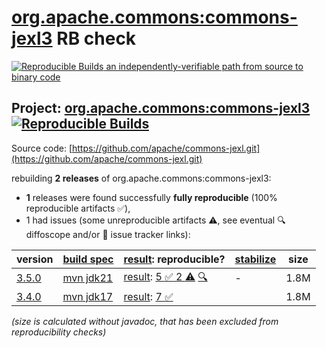 [org.apache.commons:commons-jexl3](https://central.sonatype.com/artifact/org.apache.commons/commons-jexl3/versions) RB check
=======

[![Reproducible Builds](https://reproducible-builds.org/images/logos/rb.svg) an independently-verifiable path from source to binary code](https://reproducible-builds.org/)

## Project: [org.apache.commons:commons-jexl3](https://central.sonatype.com/artifact/org.apache.commons/commons-jexl3/versions) [![Reproducible Builds](https://img.shields.io/endpoint?url=https://raw.githubusercontent.com/jvm-repo-rebuild/reproducible-central/master/content/org/apache/commons/commons-jexl3/badge.json)](https://github.com/jvm-repo-rebuild/reproducible-central/blob/master/content/org/apache/commons/commons-jexl3/README.md)

Source code: [https://github.com/apache/commons-jexl.git](https://github.com/apache/commons-jexl.git)

rebuilding **2 releases** of org.apache.commons:commons-jexl3:
- **1** releases were found successfully **fully reproducible** (100% reproducible artifacts :white_check_mark:),
- 1 had issues (some unreproducible artifacts :warning:, see eventual :mag: diffoscope and/or :memo: issue tracker links):

| version | [build spec](/BUILDSPEC.md) | [result](https://reproducible-builds.org/docs/jvm/): reproducible? | [stabilize](https://github.com/google/oss-rebuild/blob/main/cmd/stabilize/README.md) | size |
| -- | --------- | ------ | ------ | -- |
| [3.5.0](https://central.sonatype.com/artifact/org.apache.commons/commons-jexl3/3.5.0/pom) | [mvn jdk21](commons-jexl3-3.5.0.buildspec) | [result](commons-jexl3-3.5.0.buildinfo): [5 :white_check_mark:  2 :warning:](commons-jexl3-3.5.0.buildcompare) [:mag:](commons-jexl3-3.5.0.diffoscope) | - | 1.8M |
| [3.4.0](https://central.sonatype.com/artifact/org.apache.commons/commons-jexl3/3.4.0/pom) | [mvn jdk17](commons-jexl3-3.4.0.buildspec) | [result](commons-jexl3-3.4.0.buildinfo): [7 :white_check_mark: ](commons-jexl3-3.4.0.buildcompare) | | 1.8M |

<i>(size is calculated without javadoc, that has been excluded from reproducibility checks)</i>
